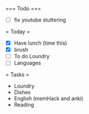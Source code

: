 === Todo ===
- [ ] fix youtube stuttering

= Today =
- [X] Have lunch (time this)
- [X] brush
- [ ] To do Loundry
- [ ] Languages

= Tasks = 
- Loundry
- Dishes
- English (memHack and anki)
- Reading
